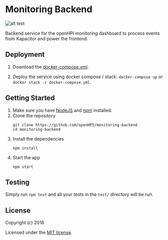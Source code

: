 # Monitoring Backend
![alt text](https://img.shields.io/travis/com/openHPI/monitoring-backend.svg "Travis Build") 

Backend service for the openHPI monitoring dashboard to process events from Kapacitor and power the frontend.

## Deployment

1. Download the <a href="https://github.com/openHPI/monitoring-backend/blob/master/docker-compose.yml" download>docker-compose.yml</a>.

1. Deploy the service using docker compose / stack: 
  ```docker-compose up``` or ```docker stack -c docker-compose.yml```.

## Getting Started

1. Make sure you have [NodeJS](https://nodejs.org/) and [npm](https://www.npmjs.com/) installed.
1. Clone the repository
    ```
    git clone https://github.com/openHPI/monitoring-backend
    cd monitoring-backend
    ```
1. Install the dependencies
    ```
    npm install
    ```
1. Start the app
    ```
    npm start
    ```

## Testing

Simply run `npm test` and all your tests in the `test/` directory will be run.


## License

Copyright (c) 2018

Licensed under the [MIT license](LICENSE).
